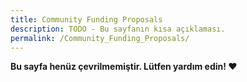 ```yaml
---
title: Community Funding Proposals
description: TODO - Bu sayfanın kısa açıklaması.
permalink: /Community_Funding_Proposals/
---
```


**Bu sayfa henüz çevrilmemiştir. Lütfen yardım edin! ❤**
